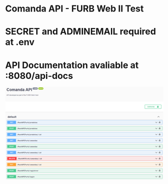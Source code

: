 # Comanda API - FURB **Web II** Test

# SECRET and ADMINEMAIL required at .env

# API Documentation avaliable at :8080/api-docs
![Screenshot](assets/imgs/Screenshot.png)
